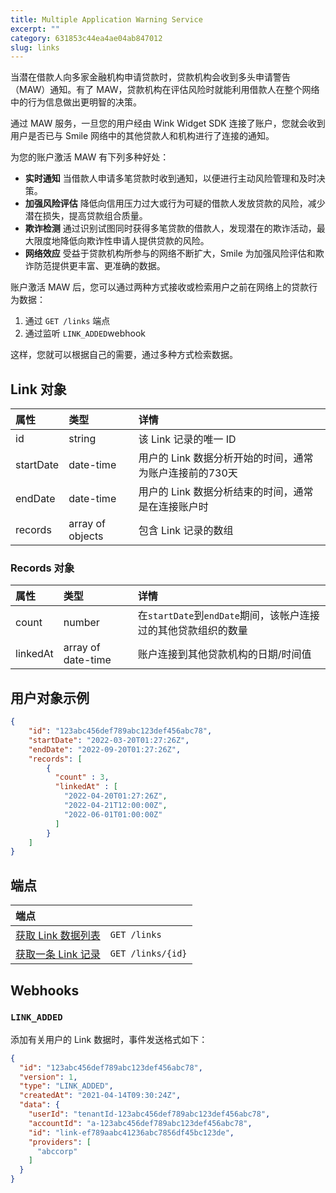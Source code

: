 ```yaml
---
title: Multiple Application Warning Service
excerpt: ""
category: 631853c44ea4ae04ab847012
slug: links
---
```


当潜在借款人向多家金融机构申请贷款时，贷款机构会收到多头申请警告（MAW）通知。有了 MAW，贷款机构在评估风险时就能利用借款人在整个网络中的行为信息做出更明智的决策。

通过 MAW 服务，一旦您的用户经由 Wink Widget SDK 连接了账户，您就会收到用户是否已与 Smile 网络中的其他贷款人和机构进行了连接的通知。

为您的账户激活 MAW 有下列多种好处：

- **实时通知** 当借款人申请多笔贷款时收到通知，以便进行主动风险管理和及时决策。
- **加强风险评估** 降低向信用压力过大或行为可疑的借款人发放贷款的风险，减少潜在损失，提高贷款组合质量。
- **欺诈检测** 通过识别试图同时获得多笔贷款的借款人，发现潜在的欺诈活动，最大限度地降低向欺诈性申请人提供贷款的风险。
- **网络效应** 受益于贷款机构所参与的网络不断扩大，Smile 为加强风险评估和欺诈防范提供更丰富、更准确的数据。

账户激活 MAW 后，您可以通过两种方式接收或检索用户之前在网络上的贷款行为数据：

1. 通过 ``GET /links`` 端点
2. 通过监听 ``LINK_ADDED``webhook

这样，您就可以根据自己的需要，通过多种方式检索数据。

## Link 对象

| 属性        | 类型               | 详情                               |
|:----------|:-----------------|:---------------------------------|
| id        | string           | 该 Link 记录的唯一 ID                  |
| startDate | date-time        | 用户的 Link 数据分析开始的时间，通常为账户连接前的730天 |
| endDate   | date-time        | 用户的 Link 数据分析结束的时间，通常是在连接账户时     |
| records   | array of objects | 包含 Link 记录的数组    |

### Records 对象

| 属性        | 类型               | 详情                                            |
| :----- | :----- |:----------------------------------------------|
| count | number | 在``startDate``到``endDate``期间，该帐户连接过的其他贷款组织的数量 |
| linkedAt | array of date-time | 账户连接到其他贷款机构的日期/时间值                            |

## 用户对象示例

```json
{
    "id": "123abc456def789abc123def456abc78",
    "startDate": "2022-03-20T01:27:26Z",
    "endDate": "2022-09-20T01:27:26Z",
    "records": [
        {
          "count" : 3,
          "linkedAt" : [
            "2022-04-20T01:27:26Z",
            "2022-04-21T12:00:00Z",
            "2022-06-01T01:00:00Z"
          ]
        }
    ]
}
```

## 端点

| 端点                                      |                      |
|:----------------------------------------| :------------------- |
| [获取 Link 数据列表](/reference/list-users-1) | `GET /links`      |
| [获取一条 Link 记录](/reference/get-user-1)   | `GET /links/{id}` |

## Webhooks

### `LINK_ADDED`

添加有关用户的 Link 数据时，事件发送格式如下：

```json
{
  "id": "123abc456def789abc123def456abc78",
  "version": 1,
  "type": "LINK_ADDED",
  "createdAt": "2021-04-14T09:30:24Z",
  "data": {
    "userId": "tenantId-123abc456def789abc123def456abc78",
    "accountId": "a-123abc456def789abc123def456abc78",
    "id": "link-ef789aabc41236abc7856df45bc123de",
    "providers": [
      "abccorp"
    ]
  }
}
```